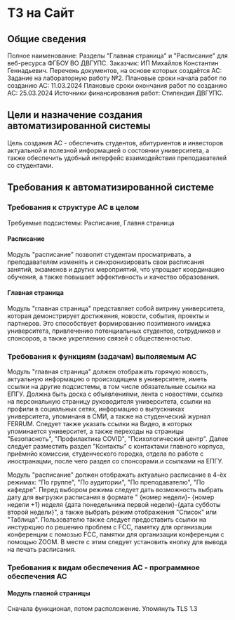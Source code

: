 # ТЗ на Сайт

## Общие сведения

Полное наименование: Разделы "Главная страница" и "Расписание" для веб-ресурса ФГБОУ ВО ДВГУПС.
Заказчик: ИП Михайлов Константин Геннадьевич.
Перечень документов, на основе которых создаётся АС: Задание на лабораторную работу №2.
Плановые сроки начала работ по созданию АС: 11.03.2024
Плановые сроки окончания работ по созданию АС: 25.03.2024
Источники финансирования работ: Стипендия ДВГУПС.

## Цели и назначение создания автоматизированной системы

Цель создания АС - обеспечить студентов, абитуриентов и инвесторов актуальной и полезной информацией о состоянии университета, а также обеспечить удобный интерфейс взаимодействия преподавателей со студентами.

## Требования к автоматизированной системе

### Требования к структуре АС в целом

Требуемые подсистемы: Расписание, Главня страница

#### Расписание

Модуль "расписание" позволит студентам просматривать, а преподавателям изменять и синхронизировать свои расписания занятий, экзаменов и других мероприятий, что упрощает  координацию обучения, а также повышает эффективность и качество образования.

#### Главная страница

Модуль "главная страница" представляет собой витрину университета, которая демонстрирует   достижения, новости, события, проекты и партнеров. Это способствует формированию позитивного имиджа университета, привлечению потенциальных студентов, сотрудников и спонсоров, а также укреплению связей с общественностью.

### Требования к функциям (задачам) выполяемым АС

Модуль "главная страница" должен отображать горячую новость, актуальную информацию о происходящем в университете, иметь ссылки на другие подсистемы, в том числе обязательные ссылки на ЕПГУ. Должна быть доска с объявлениями, лента с новостями, ссылка на персональную страницу руководителя университета, ссылки на профили в социальных сетях, информацию о выпускниках университета, упоминаня в СМИ, а также на студенческий журнал FERRUM. Следует также указать ссылки на Видео, в которых упоминается университет, а также переходы на страницы "Безопасноть", "Профилактика COVID", "Психологический центр". Далее следует разместить раздел "Контакты" с контактами главного корпуса, приёмнйо комиссии, студенческого городка, отдела по работе с иностранацми, после чего раздел со спонсорами.и ссылками на ЕПГУ.

Модуль "расписание" должен отображать актуально расписание в 4-ёх режимах: "По группе", "По аудитории", "По преподавателю", "По кафедре". Перед выбором режима следует дать возможность выбрать дату для выгрузки расписания в формате " {номер недели}- {номер недели +1} неделя {дата понедельника первой недели}-{дата субботы второй недели}", а также выбрать режим отображения "Список" или "Таблица". Пользователю также следует предоставить ссылки на инстуркцию по решению проблем с FCC, памятку для организации конференции с помозью FCC, памятки для организации конференции с помощью ZOOM. В месте с этим следует установить кнопку для вывода на печать расписания.

### Требования к видам обеспечения АС  - программное обеспечения АС

#### Модуль главной страницы

Сначала функционал, потом расположение. Упомянуть TLS 1.3
